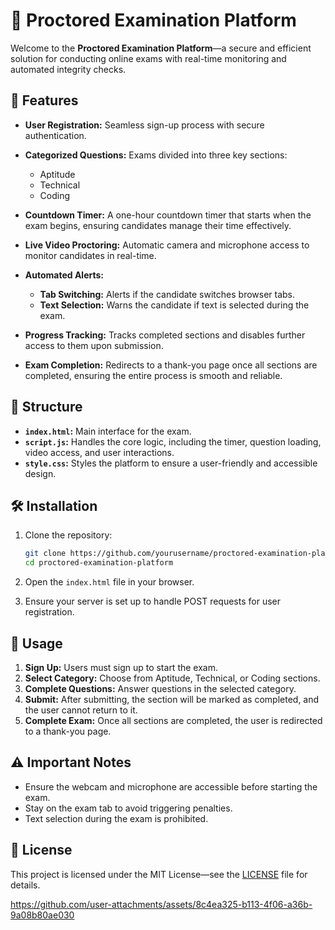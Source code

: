 # 📝 Proctored Examination Platform

Welcome to the **Proctored Examination Platform**—a secure and efficient solution for conducting online exams with real-time monitoring and automated integrity checks.

## 🚀 Features

- **User Registration:** Seamless sign-up process with secure authentication.
  
- **Categorized Questions:** Exams divided into three key sections:
  - Aptitude
  - Technical
  - Coding

- **Countdown Timer:** A one-hour countdown timer that starts when the exam begins, ensuring candidates manage their time effectively.

- **Live Video Proctoring:** Automatic camera and microphone access to monitor candidates in real-time.

- **Automated Alerts:**
  - **Tab Switching:** Alerts if the candidate switches browser tabs.
  - **Text Selection:** Warns the candidate if text is selected during the exam.

- **Progress Tracking:** Tracks completed sections and disables further access to them upon submission.

- **Exam Completion:** Redirects to a thank-you page once all sections are completed, ensuring the entire process is smooth and reliable.

## 📂 Structure

- **`index.html`:** Main interface for the exam.
- **`script.js`:** Handles the core logic, including the timer, question loading, video access, and user interactions.
- **`style.css`:** Styles the platform to ensure a user-friendly and accessible design.

## 🛠️ Installation

1. Clone the repository:

    ```bash
    git clone https://github.com/yourusername/proctored-examination-platform.git
    cd proctored-examination-platform
    ```

2. Open the `index.html` file in your browser.

3. Ensure your server is set up to handle POST requests for user registration.

## 🤖 Usage

1. **Sign Up:** Users must sign up to start the exam.
2. **Select Category:** Choose from Aptitude, Technical, or Coding sections.
3. **Complete Questions:** Answer questions in the selected category.
4. **Submit:** After submitting, the section will be marked as completed, and the user cannot return to it.
5. **Complete Exam:** Once all sections are completed, the user is redirected to a thank-you page.

## ⚠️ Important Notes

- Ensure the webcam and microphone are accessible before starting the exam.
- Stay on the exam tab to avoid triggering penalties.
- Text selection during the exam is prohibited.

## 📄 License

This project is licensed under the MIT License—see the [LICENSE](LICENSE) file for details.

https://github.com/user-attachments/assets/8c4ea325-b113-4f06-a36b-9a08b80ae030
